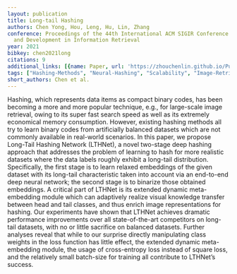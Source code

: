 ```yaml
---
layout: publication
title: Long-tail Hashing
authors: Chen Yong, Hou, Leng, Hu, Lin, Zhang
conference: Proceedings of the 44th International ACM SIGIR Conference on Research
  and Development in Information Retrieval
year: 2021
bibkey: chen2021long
citations: 9
additional_links: [{name: Paper, url: 'https://zhouchenlin.github.io/Publications/2021-SIGIR-Hashing.pdf'}]
tags: ["Hashing-Methods", "Neural-Hashing", "Scalability", "Image-Retrieval", "SIGIR", "Datasets", "Compact-Codes", "Evaluation"]
short_authors: Chen et al.
---
```

Hashing, which represents data items as compact binary codes, has
been becoming a more and more popular technique, e.g., for large-scale image retrieval, owing to its super fast search speed as well
as its extremely economical memory consumption. However, existing hashing methods all try to learn binary codes from artificially
balanced datasets which are not commonly available in real-world
scenarios. In this paper, we propose Long-Tail Hashing Network
(LTHNet), a novel two-stage deep hashing approach that addresses
the problem of learning to hash for more realistic datasets where
the data labels roughly exhibit a long-tail distribution. Specifically,
the first stage is to learn relaxed embeddings of the given dataset
with its long-tail characteristic taken into account via an end-to-end deep neural network; the second stage is to binarize those
obtained embeddings. A critical part of LTHNet is its extended dynamic meta-embedding module which can adaptively realize visual
knowledge transfer between head and tail classes, and thus enrich
image representations for hashing. Our experiments have shown
that LTHNet achieves dramatic performance improvements over all
state-of-the-art competitors on long-tail datasets, with no or little
sacrifice on balanced datasets. Further analyses reveal that while to
our surprise directly manipulating class weights in the loss function
has little effect, the extended dynamic meta-embedding module, the
usage of cross-entropy loss instead of square loss, and the relatively
small batch-size for training all contribute to LTHNet’s success.